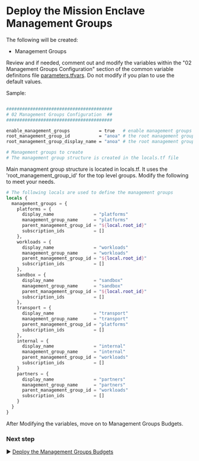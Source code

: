 # Deploy the Mission Enclave Management Groups

The following will be created:

* Management Groups

Review and if needed, comment out and modify the variables within the "02 Management Groups Configuration" section of the common variable definitons file [parameters.tfvars](./tfvars/parameters.tfvars). Do not modify if you plan to use the default values.

Sample:

```bash

########################################
# 02 Management Groups Configuration  ##
########################################

enable_management_groups           = true   # enable management groups for this subscription
root_management_group_id           = "anoa" # the root management group id for this subscription
root_management_group_display_name = "anoa" # the root management group display name for this subscription

# Management groups to create
# The management group structure is created in the locals.tf file

```

Main managment group structure is located in locals.tf. It uses the 'root_management_group_id' for the top level groups. Modify the following to meet your needs.

```terraform
# The following locals are used to define the management groups
locals {
  management_groups = {
    platforms = {
      display_name               = "platforms"
      management_group_name      = "platforms"
      parent_management_group_id = "${local.root_id}"
      subscription_ids           = []
    },
    workloads = {
      display_name               = "workloads"
      management_group_name      = "workloads"
      parent_management_group_id = "${local.root_id}"
      subscription_ids           = []
    },
    sandbox = {
      display_name               = "sandbox"
      management_group_name      = "sandbox"
      parent_management_group_id = "${local.root_id}"
      subscription_ids           = []
    },
    transport = {
      display_name               = "transport"
      management_group_name      = "transport"
      parent_management_group_id = "platforms"
      subscription_ids           = []
    },
    internal = {
      display_name               = "internal"
      management_group_name      = "internal"
      parent_management_group_id = "workloads"
      subscription_ids           = []
    }
    partners = {
      display_name               = "partners"
      management_group_name      = "partners"
      parent_management_group_id = "workloads"
      subscription_ids           = []
    }
  }
}

```

After Modifying the variables, move on to Management Groups Budgets.

### Next step

:arrow_forward: [Deploy the Management Groups Budgets](./03-Management-Groups-Budgets.md)